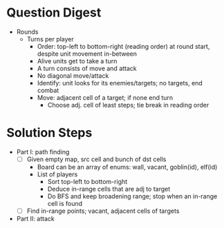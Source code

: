 # Question Digest

- Rounds
  * Turns per player
    + Order: top-left to bottom-right (reading order) at round start, despite unit movement in-between
    + Alive units get to take a turn
    + A turn consists of move and attack
    + No diagonal move/attack
    + Identify: unit looks for its enemies/targets; no targets, end combat
    + Move: adjacent cell of a target; if none end turn
      - Choose adj. cell of least steps; tie break in reading order

# Solution Steps

* Part I: path finding
  - [ ] Given empty map, src cell and bunch of dst cells
    + Board can be an array of enums: wall, vacant, goblin(id), elf(id)
    + List of players
      * Sort top-left to bottom-right
      * Deduce in-range cells that are adj to target
      * Do BFS and keep broadening range; stop when an in-range cell is found
  - [ ] Find in-range points; vacant, adjacent cells of targets
* Part II: attack
